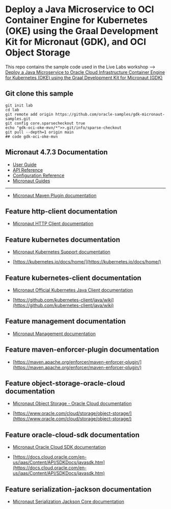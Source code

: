 # Deploy a Java Microservice to OCI Container Engine for Kubernetes (OKE) using the Graal Development Kit for Micronaut (GDK), and OCI Object Storage

This repo contains the sample code used in the Live Labs workshop --> [Deploy a Java Microservice to Oracle Cloud Infrastructure Container Engine for Kubernetes (OKE) using the Graal Development Kit for Micronaut (GDK)](https://livelabs.oracle.com/pls/apex/r/dbpm/livelabs/view-workshop?wid=4118)

## Git clone this sample

``` shell
git init lab
cd lab
git remote add origin https://github.com/oracle-samples/gdk-micronaut-samples.git
git config core.sparsecheckout true
echo "gdk-oci-oke-mvn/*">>.git/info/sparse-checkout
git pull --depth=1 origin main
## code gdk-oci-oke-mvn
```

## Micronaut 4.7.3 Documentation

- [User Guide](https://docs.micronaut.io/4.7.3/guide/)
- [API Reference](https://docs.micronaut.io/4.7.3/api/)
- [Configuration Reference](https://docs.micronaut.io/4.7.3/guide/configurationreference.html)
- [Micronaut Guides](https://guides.micronaut.io/)
---
- [Micronaut Maven Plugin documentation](https://micronaut-projects.github.io/micronaut-maven-plugin/latest/)
## Feature http-client documentation

- [Micronaut HTTP Client documentation](https://docs.micronaut.io/latest/guide/index.html#nettyHttpClient)


## Feature kubernetes documentation

- [Micronaut Kubernetes Support documentation](https://micronaut-projects.github.io/micronaut-kubernetes/latest/guide/index.html)

- [https://kubernetes.io/docs/home/](https://kubernetes.io/docs/home/)


## Feature kubernetes-client documentation

- [Micronaut Official Kubernetes Java Client documentation](https://micronaut-projects.github.io/micronaut-kubernetes/latest/guide/#kubernetes-client)

- [https://github.com/kubernetes-client/java/wiki](https://github.com/kubernetes-client/java/wiki)


## Feature management documentation

- [Micronaut Management documentation](https://docs.micronaut.io/latest/guide/index.html#management)


## Feature maven-enforcer-plugin documentation

- [https://maven.apache.org/enforcer/maven-enforcer-plugin/](https://maven.apache.org/enforcer/maven-enforcer-plugin/)


## Feature object-storage-oracle-cloud documentation

- [Micronaut Object Storage - Oracle Cloud documentation](https://micronaut-projects.github.io/micronaut-object-storage/latest/guide/)

- [https://www.oracle.com/cloud/storage/object-storage/](https://www.oracle.com/cloud/storage/object-storage/)


## Feature oracle-cloud-sdk documentation

- [Micronaut Oracle Cloud SDK documentation](https://micronaut-projects.github.io/micronaut-oracle-cloud/latest/guide/)

- [https://docs.cloud.oracle.com/en-us/iaas/Content/API/SDKDocs/javasdk.htm](https://docs.cloud.oracle.com/en-us/iaas/Content/API/SDKDocs/javasdk.htm)


## Feature serialization-jackson documentation

- [Micronaut Serialization Jackson Core documentation](https://micronaut-projects.github.io/micronaut-serialization/latest/guide/)


